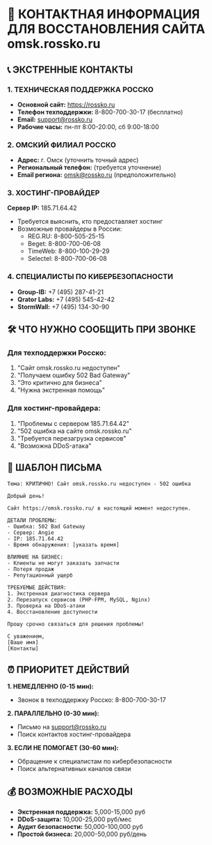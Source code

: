 # 🚨 КОНТАКТНАЯ ИНФОРМАЦИЯ ДЛЯ ВОССТАНОВЛЕНИЯ САЙТА omsk.rossko.ru

## 📞 ЭКСТРЕННЫЕ КОНТАКТЫ

### 1. ТЕХНИЧЕСКАЯ ПОДДЕРЖКА РОССКО
- **Основной сайт:** https://rossko.ru
- **Телефон техподдержки:** 8-800-700-30-17 (бесплатно)
- **Email:** support@rossko.ru
- **Рабочие часы:** пн-пт 8:00-20:00, сб 9:00-18:00

### 2. ОМСКИЙ ФИЛИАЛ РОССКО
- **Адрес:** г. Омск (уточнить точный адрес)
- **Региональный телефон:** (требуется уточнение)
- **Email региона:** omsk@rossko.ru (предположительно)

### 3. ХОСТИНГ-ПРОВАЙДЕР
**Сервер IP:** 185.71.64.42
- Требуется выяснить, кто предоставляет хостинг
- Возможные провайдеры в России:
  - REG.RU: 8-800-505-25-15
  - Beget: 8-800-700-06-08
  - TimeWeb: 8-800-100-29-29
  - Selectel: 8-800-700-06-08

### 4. СПЕЦИАЛИСТЫ ПО КИБЕРБЕЗОПАСНОСТИ
- **Group-IB:** +7 (495) 287-41-21
- **Qrator Labs:** +7 (495) 545-42-42
- **StormWall:** +7 (495) 134-30-90

## 🛠️ ЧТО НУЖНО СООБЩИТЬ ПРИ ЗВОНКЕ

### Для техподдержки Росско:
1. "Сайт omsk.rossko.ru недоступен"
2. "Получаем ошибку 502 Bad Gateway"
3. "Это критично для бизнеса"
4. "Нужна экстренная помощь"

### Для хостинг-провайдера:
1. "Проблемы с сервером 185.71.64.42"
2. "502 ошибка на сайте omsk.rossko.ru"
3. "Требуется перезагрузка сервисов"
4. "Возможна DDoS-атака"

## 📧 ШАБЛОН ПИСЬМА

```
Тема: КРИТИЧНО! Сайт omsk.rossko.ru недоступен - 502 ошибка

Добрый день!

Сайт https://omsk.rossko.ru/ в настоящий момент недоступен.

ДЕТАЛИ ПРОБЛЕМЫ:
- Ошибка: 502 Bad Gateway
- Сервер: Angie
- IP: 185.71.64.42
- Время обнаружения: [указать время]

ВЛИЯНИЕ НА БИЗНЕС:
- Клиенты не могут заказать запчасти
- Потеря продаж
- Репутационный ущерб

ТРЕБУЕМЫЕ ДЕЙСТВИЯ:
1. Экстренная диагностика сервера
2. Перезапуск сервисов (PHP-FPM, MySQL, Nginx)
3. Проверка на DDoS-атаки
4. Восстановление доступности

Прошу срочно связаться для решения проблемы!

С уважением,
[Ваше имя]
[Контакты]
```

## ⏰ ПРИОРИТЕТ ДЕЙСТВИЙ

**1. НЕМЕДЛЕННО (0-15 мин):**
- Звонок в техподдержку Росско: 8-800-700-30-17

**2. ПАРАЛЛЕЛЬНО (0-30 мин):**
- Письмо на support@rossko.ru
- Поиск контактов хостинг-провайдера

**3. ЕСЛИ НЕ ПОМОГАЕТ (30-60 мин):**
- Обращение к специалистам по кибербезопасности
- Поиск альтернативных каналов связи

## 💰 ВОЗМОЖНЫЕ РАСХОДЫ

- **Экстренная поддержка:** 5,000-15,000 руб
- **DDoS-защита:** 10,000-25,000 руб/мес
- **Аудит безопасности:** 50,000-100,000 руб
- **Простой бизнеса:** 20,000-50,000 руб/день